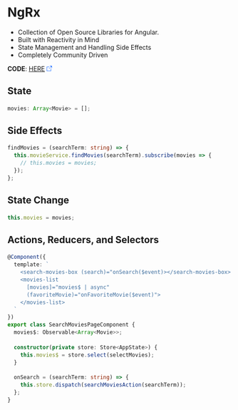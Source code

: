 # NgRx

* Collection of Open Source Libraries for Angular.
* Built with Reactivity in Mind
* State Management and Handling Side Effects
* Completely Community Driven


**CODE**: [HERE](https:://www.github.com/thisdot/ngrx-training) ![Link](../../../foreign.png)

## State

```typescript
movies: Array<Movie> = [];
```

## Side Effects

```typescript
findMovies = (searchTerm: string) => {
  this.movieService.findMovies(searchTerm).subscribe(movies => {
    // this.movies = movies;
  });
};
```

## State Change

```typescript
this.movies = movies;
```

## Actions, Reducers, and Selectors

```typescript
@Component({
  template: `
    <search-movies-box (search)="onSearch($event)></search-movies-box>
    <movies-list
      [movies]="movies$ | async"
      (favoriteMovie)="onFavoriteMovie($event)">
    </movies-list>
  `
})
export class SearchMoviesPageComponent {
  movies$: Observable<Array<Movie>>;

  constructor(private store: Store<AppState>) {
    this.movies$ = store.select(selectMovies);
  }

  onSearch = (searchTerm: string) => {
    this.store.dispatch(searchMoviesAction(searchTerm));
  };
}
```
